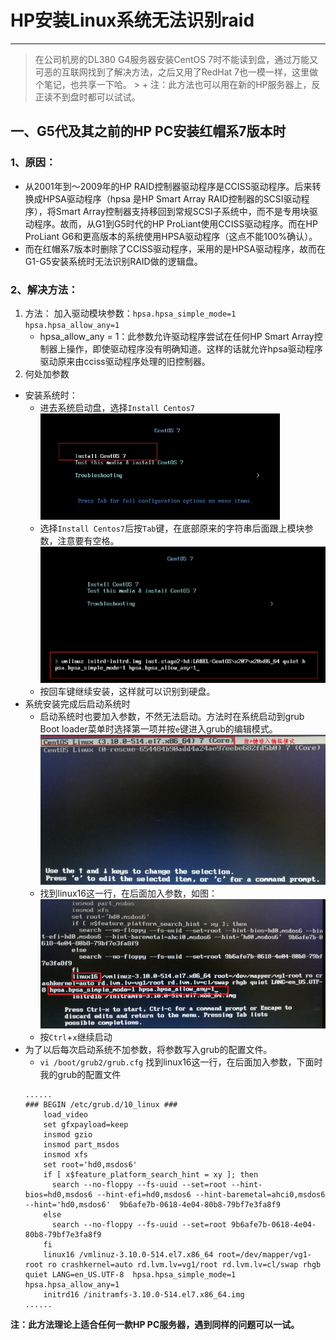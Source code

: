 # HP安装Linux系统无法识别raid   
-------------
> 在公司机房的DL380 G4服务器安装CentOS 7时不能读到盘，通过万能又可恶的互联网找到了解决方法，之后又用了RedHat 7也一模一样，这里做个笔记，也共享一下哈。
	>  + 注：此方法也可以用在新的HP服务器上，反正读不到盘时都可以试试。
## 一、G5代及其之前的HP PC安装红帽系7版本时   
### 1、原因：   
+ 从2001年到〜2009年的HP RAID控制器驱动程序是CCISS驱动程序。后来转换成HPSA驱动程序（hpsa  是HP Smart Array RAID控制器的SCSI驱动程序），将Smart Array控制器支持移回到常规SCSI子系统中，而不是专用块驱动程序。故而，从G1到G5时代的HP ProLiant使用CCISS驱动程序。而在HP ProLiant G6和更高版本的系统使用HPSA驱动程序（这点不能100%确认）。  
+ 而在红帽系7版本时删除了CCISS驱动程序，采用的是HPSA驱动程序，故而在G1-G5安装系统时无法识别RAID做的逻辑盘。
### 2、解决方法：  
1. 方法：
加入驱动模块参数：`hpsa.hpsa_simple_mode=1 hpsa.hpsa_allow_any=1`  
	+ hpsa_allow_any = 1：此参数允许驱动程序尝试在任何HP Smart Array控制器上操作，即使驱动程序没有明确知道。这样的话就允许hpsa驱动程序驱动原来由cciss驱动程序处理的旧控制器。
2. 何处加参数
+ 安装系统时：
	+ 进去系统启动盘，选择`Install Centos7`
	![enter description here][1]
	+  选择`Install Centos7`后按`Tab`键，在底部原来的字符串后面跟上模块参数，注意要有空格。
	![enter description here][2]
	+ 按回车键继续安装，这样就可以识别到硬盘。
+ 系统安装完成后启动系统时
	+ 启动系统时也要加入参数，不然无法启动。方法时在系统启动到grub Boot loader菜单时选择第一项并按`e`键进入grub的编辑模式。
	![enter description here][3]
	+ 找到linux16这一行，在后面加入参数，如图：
	![enter description here][4]
	+ 按`Ctrl`+`x`继续启动
+ 为了以后每次启动系统不加参数，将参数写入grub的配置文件。
	+ `vi /boot/grub2/grub.cfg` 找到linux16这一行，在后面加入参数，下面时我的grub的配置文件
	```shell
	......
	### BEGIN /etc/grub.d/10_linux ###
        load_video
        set gfxpayload=keep
        insmod gzio
        insmod part_msdos
        insmod xfs
        set root='hd0,msdos6'
        if [ x$feature_platform_search_hint = xy ]; then
          search --no-floppy --fs-uuid --set=root --hint-bios=hd0,msdos6 --hint-efi=hd0,msdos6 --hint-baremetal=ahci0,msdos6 --hint='hd0,msdos6'  9b6afe7b-0618-4e04-80b8-79bf7e3fa8f9
        else
          search --no-floppy --fs-uuid --set=root 9b6afe7b-0618-4e04-80b8-79bf7e3fa8f9
        fi
        linux16 /vmlinuz-3.10.0-514.el7.x86_64 root=/dev/mapper/vg1-root ro crashkernel=auto rd.lvm.lv=vg1/root rd.lvm.lv=cl/swap rhgb quiet LANG=en_US.UTF-8  hpsa.hpsa_simple_mode=1 hpsa.hpsa_allow_any=1
        initrd16 /initramfs-3.10.0-514.el7.x86_64.img
	......
	```

**注：此方法理论上适合任何一款HP PC服务器，遇到同样的问题可以一试。**


  [1]: ./images/HP%E5%AE%89%E8%A3%85centos7%E6%97%A0%E6%B3%95%E8%AF%86%E5%88%ABraid_1.PNG "HP安装centos7无法识别raid_1.PNG"
  [2]: ./images/HP%E5%AE%89%E8%A3%85centos7%E6%97%A0%E6%B3%95%E8%AF%86%E5%88%ABraid_2.PNG "HP安装centos7无法识别raid_2.PNG"
  [3]: ./images/HP%E5%AE%89%E8%A3%85centos7%E6%97%A0%E6%B3%95%E8%AF%86%E5%88%ABraid_3.PNG "HP安装centos7无法识别raid_3.PNG"
  [4]: ./images/HP%E5%AE%89%E8%A3%85centos7%E6%97%A0%E6%B3%95%E8%AF%86%E5%88%ABraid_4.PNG "HP安装centos7无法识别raid_4.PNG"
